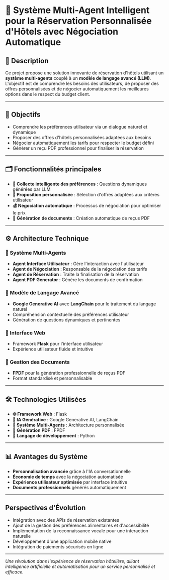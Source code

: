 
# 🏨 Système Multi-Agent Intelligent pour la Réservation Personnalisée d'Hôtels avec Négociation Automatique

## 📌 Description
Ce projet propose une solution innovante de réservation d'hôtels utilisant un **système multi-agents** couplé à un **modèle de langage avancé (LLM)**. L'objectif est de comprendre les besoins des utilisateurs, de proposer des offres personnalisées et de négocier automatiquement les meilleures options dans le respect du budget client.

---

## 🎯 Objectifs
- Comprendre les préférences utilisateur via un dialogue naturel et dynamique
- Proposer des offres d'hôtels personnalisées adaptées aux besoins
- Négocier automatiquement les tarifs pour respecter le budget défini
- Générer un reçu PDF professionnel pour finaliser la réservation

---

## 🗂️ Fonctionnalités principales
- **💬 Collecte intelligente des préférences** : Questions dynamiques générées par LLM
- **🤖 Proposition personnalisée** : Sélection d'offres adaptées aux critères utilisateur
- **💰 Négociation automatique** : Processus de négociation pour optimiser le prix
- **📄 Génération de documents** : Création automatique de reçus PDF

---

## ⚙️ Architecture Technique

### 🔹 Système Multi-Agents
- **Agent Interface Utilisateur** : Gère l'interaction avec l'utilisateur
- **Agent de Négociation** : Responsable de la négociation des tarifs
- **Agent de Réservation** : Traite la finalisation de la réservation
- **Agent PDF Generator** : Génère les documents de confirmation

### 🔹 Modèle de Langage Avancé
- **Google Generative AI** avec **LangChain** pour le traitement du langage naturel
- Compréhension contextuelle des préférences utilisateur
- Génération de questions dynamiques et pertinentes

### 🔹 Interface Web
- Framework **Flask** pour l'interface utilisateur
- Expérience utilisateur fluide et intuitive

### 🔹 Gestion des Documents
- **FPDF** pour la génération professionnelle de reçus PDF
- Format standardisé et personnalisable

---

## 🛠️ Technologies Utilisées
- **🌐 Framework Web** : Flask
- **🧠 IA Générative** : Google Generative AI, LangChain
- **🤖 Système Multi-Agents** : Architecture personnalisée
- **📄 Génération PDF** : FPDF
- **💾 Langage de développement** : Python

---

## 📊 Avantages du Système
- **Personnalisation avancée** grâce à l'IA conversationnelle
- **Économie de temps** avec la négociation automatisée
- **Expérience utilisateur optimisée** par interface intuitive
- **Documents professionnels** générés automatiquement

---

## Perspectives d'Évolution
- Intégration avec des APIs de réservation existantes
- Ajout de la gestion des préférences alimentaires et d'accessibilité
- Implémentation de la reconnaissance vocale pour une interaction naturelle
- Développement d'une application mobile native
- Intégration de paiements sécurisés en ligne

---


*Une révolution dans l'expérience de réservation hôtelière, alliant intelligence artificielle et automatisation pour un service personnalisé et efficace.*
